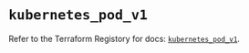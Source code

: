 # `kubernetes_pod_v1`

Refer to the Terraform Registory for docs: [`kubernetes_pod_v1`](https://registry.terraform.io/providers/hashicorp/kubernetes/2.24.0/docs/resources/pod_v1).
